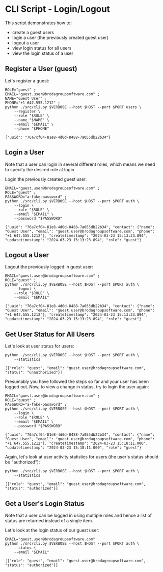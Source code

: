 # CLI Script - Login/Logout

This script demonstrates how to:
- create a guest users
- login a user (the previously created guest user)
- logout a user
- view login status for all users
- view the login status of a user


## Register a User (guest)

Let's register a guest:
~~~~
ROLE="guest" ;
EMAIL="guest.user@brodagroupsoftware.com" ;
NAME="Guest User" ;
PHONE="+1 647.555.1212" ;
python ./src/cli.py $VERBOSE --host $HOST --port $PORT users \
    --register \
    --role "$ROLE" \
    --name "$NAME" \
    --email "$EMAIL" \
    --phone "$PHONE"

{"uuid": "76a7cf04-81e8-4d0d-8488-7a055db22b34"}
~~~~

## Login a User

Note that a user can login in several different roles,
which means we need to specify the desired role
at login.

Login the previously created guest user:
~~~~
EMAIL="guest.user@brodagroupsoftware.com" ;
ROLE="guest" ;
PASSWORD="a-fake-password" ;
python ./src/cli.py $VERBOSE --host $HOST --port $PORT auth \
    --login \
    --role "$ROLE" \
    --email "$EMAIL" \
    --password "$PASSWORD"

{"uuid": "76a7cf04-81e8-4d0d-8488-7a055db22b34", "contact": {"name": "Guest User", "email": "guest.user@brodagroupsoftware.com", "phone": "+1 647.555.1212"}, "createtimestamp": "2024-03-23 15:13:23.894", "updatetimestamp": "2024-03-23 15:13:23.894", "role": "guest"}
~~~~

## Logout a User

Logout the previously logged in guest user:
~~~~
EMAIL="guest.user@brodagroupsoftware.com" ;
ROLE="guest" ;
python ./src/cli.py $VERBOSE --host $HOST --port $PORT auth \
    --logout \
    --role "$ROLE" \
    --email "$EMAIL"

{"uuid": "76a7cf04-81e8-4d0d-8488-7a055db22b34", "contact": {"name": "Guest User", "email": "guest.user@brodagroupsoftware.com", "phone": "+1 647.555.1212"}, "createtimestamp": "2024-03-23 15:13:23.894", "updatetimestamp": "2024-03-23 15:13:23.894", "role": "guest"}
~~~~

## Get User Status for All Users

Let's look at user status for users:
~~~~
python ./src/cli.py $VERBOSE --host $HOST --port $PORT auth \
    --statistics

[{"role": "guest", "email": "guest.user@brodagroupsoftware.com", "status": "unauthorized"}]
~~~~

Presumably you have followed the steps so far and your user has been logged out.
Now, to view a change in status, try to login the user again:
~~~~
EMAIL="guest.user@brodagroupsoftware.com" ;
ROLE="guest" ;
PASSWORD="a-fake-password" ;
python ./src/cli.py $VERBOSE --host $HOST --port $PORT auth \
    --login \
    --role "$ROLE" \
    --email "$EMAIL" \
    --password "$PASSWORD"

{"uuid": "76a7cf04-81e8-4d0d-8488-7a055db22b34", "contact": {"name": "Guest User", "email": "guest.user@brodagroupsoftware.com", "phone": "+1 647.555.1212"}, "createtimestamp": "2024-03-23 15:18:11.000", "updatetimestamp": "2024-03-23 15:18:11.000", "role": "guest"}
~~~~

Again, let's look at user activity statistics for users (the
user's status should be "authorized"):
~~~~
python ./src/cli.py $VERBOSE --host $HOST --port $PORT auth \
    --statistics

[{"role": "guest", "email": "guest.user@brodagroupsoftware.com", "status": "authorized"}]
~~~~

## Get a User's Login Status

Note that a user can be logged in using multiple roles
and hence a list of status are returned instead of a single item.

Let's look at the login status of our guest user:
~~~~
EMAIL="guest.user@brodagroupsoftware.com"
python ./src/cli.py $VERBOSE --host $HOST --port $PORT auth \
    --status \
    --email "$EMAIL"

[{"role": "guest", "email": "guest.user@brodagroupsoftware.com", "status": "authorized"}]
~~~~

